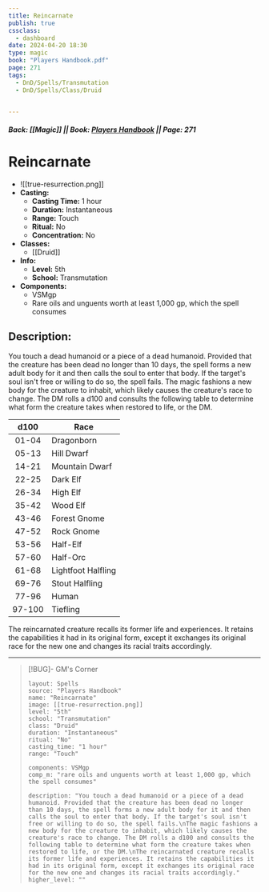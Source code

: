 ```yaml
---
title: Reincarnate
publish: true
cssclass:
  - dashboard
date: 2024-04-20 18:30
type: magic
book: "Players Handbook.pdf"
page: 271
tags:
  - DnD/Spells/Transmutation
  - DnD/Spells/Class/Druid


---
```


##### Back: [[Magic]] || Book: [Players Handbook](https://drive.google.com/drive/folders/1O5bhpYizcIT5xxAoLOuzCRht_PVS7VSG?usp=sharing) || Page: 271

# Reincarnate
- ![[true-resurrection.png]]
- **Casting:**
    - **Casting Time:** 1 hour
    - **Duration:** Instantaneous
    - **Range:** Touch
    - **Ritual:** No
    - **Concentration:** No
- **Classes:**
    - [[Druid]]
- **Info:**
    - **Level:** 5th
    - **School:** Transmutation
- **Components:**
    - VSMgp
    - Rare oils and unguents worth at least 1,000 gp, which the spell consumes

## Description:
You touch a dead humanoid or a piece of a dead humanoid. Provided that the creature has been dead no longer than 10 days, the spell forms a new adult body for it and then calls the soul to enter that body. If the target's soul isn't free or willing to do so, the spell fails.
The magic fashions a new body for the creature to inhabit, which likely causes the creature's race to change. The DM rolls a d100 and consults the following table to determine what form the creature takes when restored to life, or the DM.


|  d100  | Race               |
| :----: | ------------------ |
| 01-04  | Dragonborn         |
| 05-13  | Hill Dwarf         |
| 14-21  | Mountain Dwarf     |
| 22-25  | Dark Elf           |
| 26-34  | High Elf           |
| 35-42  | Wood Elf           |
| 43-46  | Forest Gnome       |
| 47-52  | Rock Gnome         |
| 53-56  | Half-Elf           |
| 57-60  | Half-Orc           |
| 61-68  | Lightfoot Halfling |
| 69-76  | Stout Halfling     |
| 77-96  | Human              |
| 97-100 | Tiefling           |

The reincarnated creature recalls its former life and experiences. It retains the capabilities it had in its original form, except it exchanges its original race for the new one and changes its racial traits accordingly.



---

> [!BUG]- GM's Corner
>
> ```statblock
> layout: Spells
> source: "Players Handbook"
> name: "Reincarnate"
> image: [[true-resurrection.png]]
> level: "5th"
> school: "Transmutation"
> class: "Druid"
> duration: "Instantaneous"
> ritual: "No"
> casting_time: "1 hour"
> range: "Touch"
>
> components: VSMgp
> comp_m: "rare oils and unguents worth at least 1,000 gp, which the spell consumes"
>
> description: "You touch a dead humanoid or a piece of a dead humanoid. Provided that the creature has been dead no longer than 10 days, the spell forms a new adult body for it and then calls the soul to enter that body. If the target's soul isn't free or willing to do so, the spell fails.\nThe magic fashions a new body for the creature to inhabit, which likely causes the creature's race to change. The DM rolls a d100 and consults the following table to determine what form the creature takes when restored to life, or the DM.\nThe reincarnated creature recalls its former life and experiences. It retains the capabilities it had in its original form, except it exchanges its original race for the new one and changes its racial traits accordingly."
> higher_level: ""
> ```
